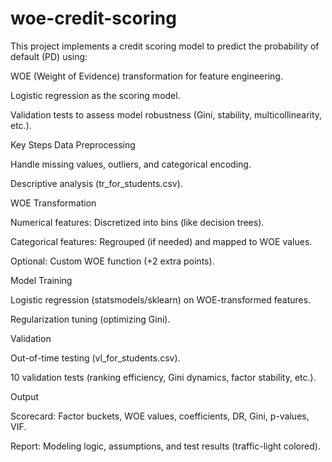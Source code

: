 # woe-credit-scoring
This project implements a credit scoring model to predict the probability of default (PD) using:

WOE (Weight of Evidence) transformation for feature engineering.

Logistic regression as the scoring model.

Validation tests to assess model robustness (Gini, stability, multicollinearity, etc.).

Key Steps
Data Preprocessing

Handle missing values, outliers, and categorical encoding.

Descriptive analysis (tr_for_students.csv).

WOE Transformation

Numerical features: Discretized into bins (like decision trees).

Categorical features: Regrouped (if needed) and mapped to WOE values.

Optional: Custom WOE function (+2 extra points).

Model Training

Logistic regression (statsmodels/sklearn) on WOE-transformed features.

Regularization tuning (optimizing Gini).

Validation

Out-of-time testing (vl_for_students.csv).

10 validation tests (ranking efficiency, Gini dynamics, factor stability, etc.).

Output

Scorecard: Factor buckets, WOE values, coefficients, DR, Gini, p-values, VIF.

Report: Modeling logic, assumptions, and test results (traffic-light colored).
